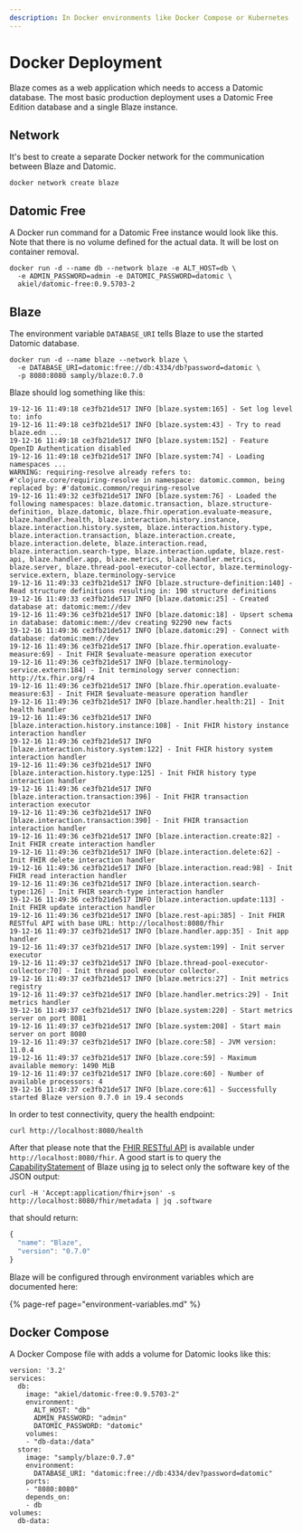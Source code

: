 ```yaml
---
description: In Docker environments like Docker Compose or Kubernetes
---
```


# Docker Deployment

Blaze comes as a web application which needs to access a Datomic database. The most basic production deployment uses a Datomic Free Edition database and a single Blaze instance.

## Network

It's best to create a separate Docker network for the communication between Blaze and Datomic.

```text
docker network create blaze
```

## Datomic Free

A Docker run command for a Datomic Free instance would look like this. Note that there is no volume defined for the actual data. It will be lost on container removal.

```text
docker run -d --name db --network blaze -e ALT_HOST=db \
  -e ADMIN_PASSWORD=admin -e DATOMIC_PASSWORD=datomic \
  akiel/datomic-free:0.9.5703-2
```

## Blaze

The environment variable `DATABASE_URI` tells Blaze to use the started Datomic database.

```text
docker run -d --name blaze --network blaze \
  -e DATABASE_URI=datomic:free://db:4334/db?password=datomic \
  -p 8080:8080 samply/blaze:0.7.0
```

Blaze should log something like this:

```text
19-12-16 11:49:18 ce3fb21de517 INFO [blaze.system:165] - Set log level to: info
19-12-16 11:49:18 ce3fb21de517 INFO [blaze.system:43] - Try to read blaze.edn ...
19-12-16 11:49:18 ce3fb21de517 INFO [blaze.system:152] - Feature OpenID Authentication disabled
19-12-16 11:49:18 ce3fb21de517 INFO [blaze.system:74] - Loading namespaces ...
WARNING: requiring-resolve already refers to: #'clojure.core/requiring-resolve in namespace: datomic.common, being replaced by: #'datomic.common/requiring-resolve
19-12-16 11:49:32 ce3fb21de517 INFO [blaze.system:76] - Loaded the following namespaces: blaze.datomic.transaction, blaze.structure-definition, blaze.datomic, blaze.fhir.operation.evaluate-measure, blaze.handler.health, blaze.interaction.history.instance, blaze.interaction.history.system, blaze.interaction.history.type, blaze.interaction.transaction, blaze.interaction.create, blaze.interaction.delete, blaze.interaction.read, blaze.interaction.search-type, blaze.interaction.update, blaze.rest-api, blaze.handler.app, blaze.metrics, blaze.handler.metrics, blaze.server, blaze.thread-pool-executor-collector, blaze.terminology-service.extern, blaze.terminology-service
19-12-16 11:49:33 ce3fb21de517 INFO [blaze.structure-definition:140] - Read structure definitions resulting in: 190 structure definitions
19-12-16 11:49:33 ce3fb21de517 INFO [blaze.datomic:25] - Created database at: datomic:mem://dev
19-12-16 11:49:36 ce3fb21de517 INFO [blaze.datomic:18] - Upsert schema in database: datomic:mem://dev creating 92290 new facts
19-12-16 11:49:36 ce3fb21de517 INFO [blaze.datomic:29] - Connect with database: datomic:mem://dev
19-12-16 11:49:36 ce3fb21de517 INFO [blaze.fhir.operation.evaluate-measure:69] - Init FHIR $evaluate-measure operation executor
19-12-16 11:49:36 ce3fb21de517 INFO [blaze.terminology-service.extern:184] - Init terminology server connection: http://tx.fhir.org/r4
19-12-16 11:49:36 ce3fb21de517 INFO [blaze.fhir.operation.evaluate-measure:63] - Init FHIR $evaluate-measure operation handler
19-12-16 11:49:36 ce3fb21de517 INFO [blaze.handler.health:21] - Init health handler
19-12-16 11:49:36 ce3fb21de517 INFO [blaze.interaction.history.instance:108] - Init FHIR history instance interaction handler
19-12-16 11:49:36 ce3fb21de517 INFO [blaze.interaction.history.system:122] - Init FHIR history system interaction handler
19-12-16 11:49:36 ce3fb21de517 INFO [blaze.interaction.history.type:125] - Init FHIR history type interaction handler
19-12-16 11:49:36 ce3fb21de517 INFO [blaze.interaction.transaction:396] - Init FHIR transaction interaction executor
19-12-16 11:49:36 ce3fb21de517 INFO [blaze.interaction.transaction:390] - Init FHIR transaction interaction handler
19-12-16 11:49:36 ce3fb21de517 INFO [blaze.interaction.create:82] - Init FHIR create interaction handler
19-12-16 11:49:36 ce3fb21de517 INFO [blaze.interaction.delete:62] - Init FHIR delete interaction handler
19-12-16 11:49:36 ce3fb21de517 INFO [blaze.interaction.read:98] - Init FHIR read interaction handler
19-12-16 11:49:36 ce3fb21de517 INFO [blaze.interaction.search-type:126] - Init FHIR search-type interaction handler
19-12-16 11:49:36 ce3fb21de517 INFO [blaze.interaction.update:113] - Init FHIR update interaction handler
19-12-16 11:49:36 ce3fb21de517 INFO [blaze.rest-api:385] - Init FHIR RESTful API with base URL: http://localhost:8080/fhir
19-12-16 11:49:37 ce3fb21de517 INFO [blaze.handler.app:35] - Init app handler
19-12-16 11:49:37 ce3fb21de517 INFO [blaze.system:199] - Init server executor
19-12-16 11:49:37 ce3fb21de517 INFO [blaze.thread-pool-executor-collector:70] - Init thread pool executor collector.
19-12-16 11:49:37 ce3fb21de517 INFO [blaze.metrics:27] - Init metrics registry
19-12-16 11:49:37 ce3fb21de517 INFO [blaze.handler.metrics:29] - Init metrics handler
19-12-16 11:49:37 ce3fb21de517 INFO [blaze.system:220] - Start metrics server on port 8081
19-12-16 11:49:37 ce3fb21de517 INFO [blaze.system:208] - Start main server on port 8080
19-12-16 11:49:37 ce3fb21de517 INFO [blaze.core:58] - JVM version: 11.0.4
19-12-16 11:49:37 ce3fb21de517 INFO [blaze.core:59] - Maximum available memory: 1490 MiB
19-12-16 11:49:37 ce3fb21de517 INFO [blaze.core:60] - Number of available processors: 4
19-12-16 11:49:37 ce3fb21de517 INFO [blaze.core:61] - Successfully started Blaze version 0.7.0 in 19.4 seconds
```

In order to test connectivity, query the health endpoint:

```text
curl http://localhost:8080/health
```

After that please note that the [FHIR RESTful API](https://www.hl7.org/fhir/http.html) is available under `http://localhost:8080/fhir`. A good start is to query the [CapabilityStatement](https://www.hl7.org/fhir/capabilitystatement.html) of Blaze using [jq](https://stedolan.github.io/jq/) to select only the software key of the JSON output:

```text
curl -H 'Accept:application/fhir+json' -s http://localhost:8080/fhir/metadata | jq .software
```

that should return:

```javascript
{
  "name": "Blaze",
  "version": "0.7.0"
}
```

Blaze will be configured through environment variables which are documented here:

{% page-ref page="environment-variables.md" %}

## Docker Compose

A Docker Compose file with adds a volume for Datomic looks like this:

```text
version: '3.2'
services:
  db:
    image: "akiel/datomic-free:0.9.5703-2"
    environment:
      ALT_HOST: "db"
      ADMIN_PASSWORD: "admin"
      DATOMIC_PASSWORD: "datomic"
    volumes:
    - "db-data:/data"
  store:
    image: "samply/blaze:0.7.0"
    environment:
      DATABASE_URI: "datomic:free://db:4334/dev?password=datomic"
    ports:
    - "8080:8080"
    depends_on:
    - db
volumes:
  db-data:
```

